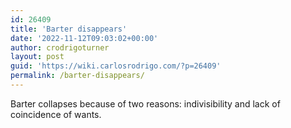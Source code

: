 ```yaml
---
id: 26409
title: 'Barter disappears'
date: '2022-11-12T09:03:02+00:00'
author: crodrigoturner
layout: post
guid: 'https://wiki.carlosrodrigo.com/?p=26409'
permalink: /barter-disappears/
---
```


Barter collapses because of two reasons: indivisibility and lack of coincidence of wants.